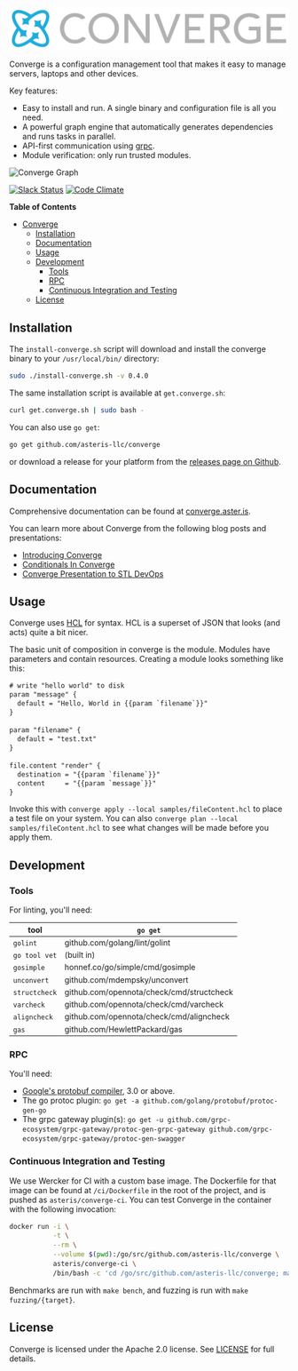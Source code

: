 
![Converge Logo](docs/static/images/logo/converge_logo.png)

Converge is a configuration management tool that makes it easy to manage servers,
laptops and other devices.

Key features:

- Easy to install and run. A single binary and configuration file is all you need.
- A powerful graph engine that automatically generates dependencies and
runs tasks in parallel.
- API-first communication using [grpc](http://grpc.io).
- Module verification: only run trusted modules.

![Converge Graph](examples/docker-swarm-mode/graphs/main.png)

[![Slack Status](http://converge-slack.aster.is/badge.svg)](http://converge-slack.aster.is)
[![Code Climate](https://codeclimate.com/github/asteris-llc/converge/badges/gpa.svg)](https://codeclimate.com/github/asteris-llc/converge)

<!-- markdown-toc start - Don't edit this section. Run M-x markdown-toc-generate-toc again -->
**Table of Contents**

- [Converge](#converge)
    - [Installation](#installation)
    - [Documentation](#documentation)
    - [Usage](#usage)
    - [Development](#development)
        - [Tools](#tools)
        - [RPC](#rpc)
        - [Continuous Integration and Testing](#continuous-integration-and-testing)
    - [License](#license)

<!-- markdown-toc end -->

## Installation

The `install-converge.sh` script will download and install the converge binary
to your `/usr/local/bin/` directory:

```bash
sudo ./install-converge.sh -v 0.4.0
```

The same installation script is available at `get.converge.sh`:

```bash
curl get.converge.sh | sudo bash -
```

You can also use `go get`:

```bash
go get github.com/asteris-llc/converge
```

or download a release for your platform from the
[releases page on Github](https://github.com/asteris-llc/converge/releases).

## Documentation

Comprehensive documentation can be found at [converge.aster.is](http://converge.aster.is). 

You can learn more about Converge from the following blog posts and presentations:

- [Introducing Converge](http://aster.is/blog/2016/11/23/introducing-converge/)
- [Conditionals In Converge](http://aster.is/blog/2016/10/17/building-reusable-modules-with-conditionals/)
- [Converge Presentation to STL DevOps](https://speakerdeck.com/stevendborrelli/converge-2)

## Usage

Converge uses [HCL](https://github.com/hashicorp/hcl) for syntax. HCL is a
superset of JSON that looks (and acts) quite a bit nicer.

The basic unit of composition in converge is the module. Modules have parameters
and contain resources. Creating a module looks something like this:

```hcl
# write "hello world" to disk
param "message" {
  default = "Hello, World in {{param `filename`}}"
}

param "filename" {
  default = "test.txt"
}

file.content "render" {
  destination = "{{param `filename`}}"
  content     = "{{param `message`}}"
}
```

Invoke this with `converge apply --local samples/fileContent.hcl` to place
a test file on your system. You can also `converge plan --local
samples/fileContent.hcl` to see what changes will be made before you apply them.

## Development

### Tools

For linting, you'll need:

tool | `go get`
---- | --------
 `golint` | github.com/golang/lint/golint
`go tool vet` | (built in)
`gosimple` | honnef.co/go/simple/cmd/gosimple
`unconvert` | github.com/mdempsky/unconvert
`structcheck` | github.com/opennota/check/cmd/structcheck
`varcheck` | github.com/opennota/check/cmd/varcheck
`aligncheck` | github.com/opennota/check/cmd/aligncheck
`gas` | github.com/HewlettPackard/gas

### RPC

You'll need:

- [Google's protobuf compiler](https://github.com/google/protobuf/releases), 3.0
  or above.
- The go protoc plugin: `go get -a github.com/golang/protobuf/protoc-gen-go`
- The grpc gateway plugin(s): `go get -u github.com/grpc-ecosystem/grpc-gateway/protoc-gen-grpc-gateway github.com/grpc-ecosystem/grpc-gateway/protoc-gen-swagger`

### Continuous Integration and Testing

We use Wercker for CI with a custom base image. The Dockerfile for that image
can be found at `/ci/Dockerfile` in the root of the project, and is pushed as
`asteris/converge-ci`. You can test Converge in the container with the
following invocation:

```bash
docker run -i \
           -t \
           --rm \
           --volume $(pwd):/go/src/github.com/asteris-llc/converge \
           asteris/converge-ci \
           /bin/bash -c 'cd /go/src/github.com/asteris-llc/converge; make test'
```

Benchmarks are run with `make bench`, and fuzzing is run with `make
fuzzing/{target}`.

## License

Converge is licensed under the Apache 2.0 license. See [LICENSE](LICENSE) for
full details.
